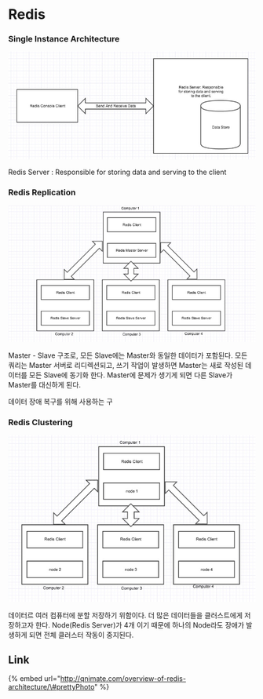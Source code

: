 # Redis

### Single Instance Architecture

![](.gitbook/assets/image%20%2822%29.png)

Redis Server : Responsible for storing data and serving to the client



### Redis Replication

![](.gitbook/assets/image%20%283%29.png)

Master - Slave 구조로, 모든 Slave에는 Master와 동일한 데이터가 포함된다. 모든 쿼리는 Master 서버로 리디렉션되고, 쓰기 작업이 발생하면 Master는 새로 작성된 데이터를 모든 Slave에 동기화 한다. Master에 문제가 생기게 되면 다른 Slave가 Master를 대신하게 된다.

데이터 장애 복구를 위해 사용하는 구

### Redis Clustering

![](.gitbook/assets/image%20%282%29.png)

데이터르 여러 컴퓨터에 분할 저장하기 위함이다. 더 많은 데이터들을 클러스트에게 저장하고자 한다. Node\(Redis Server\)가 4개 이기 때문에 하나의 Node라도 장애가 발생하게 되면 전체 클러스터 작동이 중지된다. 



## Link

{% embed url="http://qnimate.com/overview-of-redis-architecture/\#prettyPhoto" %}



